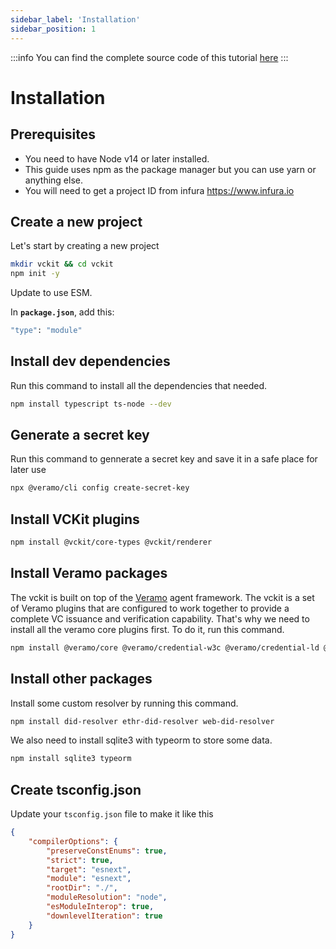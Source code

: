 ```yaml
---
sidebar_label: 'Installation'
sidebar_position: 1
---
```

:::info
You can find the complete source code of this tutorial [here](#)
:::
<!-- todo: update the github link of the example code -->
# Installation
## Prerequisites
* You need to have Node v14 or later installed.
* This guide uses npm as the package manager but you can use yarn or anything else.
* You will need to get a project ID from infura https://www.infura.io

## Create a new project
Let's start by creating a new project
```bash
mkdir vckit && cd vckit
npm init -y
```
Update to use ESM.

In **`package.json`**, add this:
```bash
"type": "module"
```
## Install dev dependencies
Run this command to install all the dependencies that needed.
```bash
npm install typescript ts-node --dev
```
## Generate a secret key
Run this command to gennerate a secret key and save it in a safe place for later use
```bash
npx @veramo/cli config create-secret-key
```
## Install VCKit plugins
```bash
npm install @vckit/core-types @vckit/renderer
```
## Install Veramo packages
The vckit is built on top of the [Veramo](https://veramo.io/) agent framework. The vckit is a set of Veramo plugins that are configured to work together to provide a complete VC issuance and verification capability. That's why we need to install all the veramo core plugins first. To do it, run this command.
```bash
npm install @veramo/core @veramo/credential-w3c @veramo/credential-ld @veramo/did-resolver @veramo/did-manager @veramo/key-manager @veramo/did-provider-key @veramo/did-provider-pkh @veramo/did-provider-jwk @veramo/did-provider-ethr @veramo/did-provider-web @veramo/kms-local did-resolver @veramo/kms-web3 @veramo/data-store
```

## Install other packages
Install some custom resolver by running this command.
```bash
npm install did-resolver ethr-did-resolver web-did-resolver
```
We also need to install sqlite3 with typeorm to store some data.
```bash
npm install sqlite3 typeorm  
```
## Create tsconfig.json
Update your `tsconfig.json` file to make it like this
```json
{
    "compilerOptions": {
        "preserveConstEnums": true,
        "strict": true,
        "target": "esnext",
        "module": "esnext",
        "rootDir": "./",
        "moduleResolution": "node",
        "esModuleInterop": true,
        "downlevelIteration": true
    }
}
```



